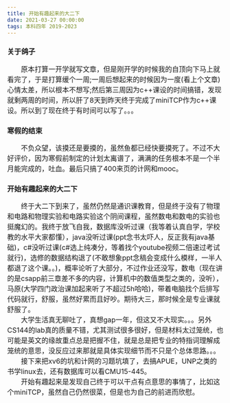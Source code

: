 ```yaml
---
title: 开始有趣起来的大二下 
date: 2021-03-27 00:00:00
tags: 本科四年 2019-2023
---
```


### 关于鸽子
<font size=3>
&emsp;&emsp;原本打算一开学就写文章，但是刚开学的时候我的自顶向下马上就看完了，于是打算缓个一周;一周后想起来的时候因为一度(看上个文章)心情太差，所以根本不想写;然后第三周因为c++课设的时间搞错，发现就剩两周的时间，所以肝了8天到昨天终于完成了miniTCP作为c++课设。所以到了现在终于有时间可以写了。。。
</font>

### 寒假的结束
<font size=3>
&emsp;&emsp;不负众望，该摸还是要摸的，虽然鱼都已经快要摸死了。不过不大好评价，因为寒假前制定的计划太离谱了，满满的任务根本不是一个半月能完成的，吐血。最后只搞了400来页的计网和mooc。
</font>

### 开始有趣起来的大二下
<font size=3>
&emsp;&emsp;终于大二下到来了，虽然仍然是通识课教育，但是终于没有了物理和电路和物理实验和电路实验这个阴间课程，虽然数电和数电的实验也挺魔幻的。我终于放飞自我，数据库没听过课（我等着认真自学，学校教的水平大家都懂），java没听过课(ppt念书太吓人，反正我有java基础)，c#没听过课(c#选上纯凑分，等着找个youtube视频二倍速过考试就行)，选修的数据结构退了(不敢想象ppt念稿会变成什么模样，一半人都退了这个课。。)，概率论听了大部分，不过作业还没写，数电（现在讲的是csapp前三章差不多的内容，计算机中的数值类型之类的，没听），马原(大学四门政治课加起来听了不超过5h哈哈)，带着电脑找个后排写代码就行，舒服，虽然好累而且好吵。期待大三，那时候全是专业课就舒服了。
<br>&emsp;&emsp;大学生活真无聊吐了，真想gap一年，但这又不大现实。。。另外CS144的lab真的质量不错，尤其测试很多很好，但是材料太过笼统，也可能是英文的缘故重点总是把握不住，就是总是把专业的特指词理解成笼统的意思，没反应过来那就是具体实现细节而不只是个总体思路。。。
<br>&emsp;&emsp;接下来把xv6的坑和计网的习题坑填了，去搞APUE，UNP之类的书学linux去，还有数据库可以看CMU15-445。
<br>&emsp;&emsp;开始有趣起来是发现自己终于可以干点有点意思的事情了，比如这个miniTCP，虽然自己仍然很菜，但是也为自己的前进而欣慰。
</font>
